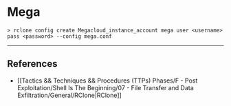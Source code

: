 # Mega

```
> rclone config create Megacloud_instance_account mega user <username> pass <password> --config mega.conf
```

---
## References

- [[Tactics && Techniques && Procedures (TTPs) Phases/F - Post Exploitation/Shell Is The Beginning/07 - File Transfer and Data Exfiltration/General/RClone|RClone]]
